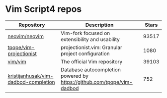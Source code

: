 # Vim Script4 repos

| Repository                                                                                      | Description                                                              | Stars |
| ----------------------------------------------------------------------------------------------- | ------------------------------------------------------------------------ | ----- |
| [neovim/neovim](https://github.com/neovim/neovim)                                               | Vim-fork focused on extensibility and usability                          | 93517 |
| [tpope/vim-projectionist](https://github.com/tpope/vim-projectionist)                           | projectionist.vim: Granular project configuration                        | 1080  |
| [vim/vim](https://github.com/vim/vim)                                                           | The official Vim repository                                              | 39103 |
| [kristijanhusak/vim-dadbod-completion](https://github.com/kristijanhusak/vim-dadbod-completion) | Database autocompletion powered by <https://github.com/tpope/vim-dadbod> | 752   |
